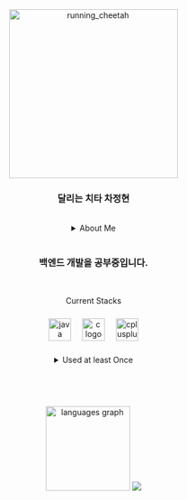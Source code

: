 <div align="center">
  <img src="https://github.com/jhcha0822/jhcha0822/assets/73012166/fc0a5c87-e684-480d-bb20-e48fd9a5077b" height="300" alt="running_cheetah"/>  
</div>
<!-- ![달리는 치타 차정현](https://capsule-render.vercel.app/api?type=waving&height=250&color=gradient&text=달리는%20치타%20차정현&fontAlignY=40) -->
<div align="center">
  <h3>달리는 치타 차정현</h3>
</div>

<br clear="both">

<div align="center">
  <details> <!-- 내 정보 -->
    <summary>About Me</summary>
      <br>
      <dl>
        <li>한양대학교 ERICA캠퍼스 전자공학부 졸업</li>
        <li>한양대학교 대학원 전자공학과 양자정보융합전공(휴학)</li>
      </dl>
    </summary>
  </details>
</div>
<br>

<div align="center">
  <h3>백엔드 개발을 공부중입니다.</h3>
</div>

<br clear="both">

<p align="center">Current Stacks</p>

###

<div align="center">
  <img src="https://cdn.jsdelivr.net/gh/devicons/devicon/icons/java/java-original.svg" height="40" alt="java logo"  />
  <img width="12" />
  <img src="https://cdn.jsdelivr.net/gh/devicons/devicon/icons/c/c-original.svg" height="40" alt="c logo"  />
  <img width="12" />
  <img src="https://cdn.jsdelivr.net/gh/devicons/devicon/icons/cplusplus/cplusplus-original.svg" height="40" alt="cplusplus logo"  />
</div>

###

<div align="center">
  <details>
    <summary>Used at least Once</summary>
      <br>
      <div align="center">
        <img src="https://cdn.jsdelivr.net/gh/devicons/devicon/icons/javascript/javascript-original.svg" height="40" alt="javascript logo"  />
        <img width="12" />
        <img src="https://cdn.jsdelivr.net/gh/devicons/devicon/icons/matlab/matlab-original.svg" height="40" alt="matlab logo"  />
        <img width="12" />
        <img src="https://cdn.jsdelivr.net/gh/devicons/devicon/icons/jupyter/jupyter-original.svg" height="40" alt="jupyter logo"  />
        <img width="12" />
        <img src="https://cdn.jsdelivr.net/gh/devicons/devicon/icons/mysql/mysql-original.svg" height="40" alt="mysql logo"  />
        <img width="12" />
        <img src="https://cdn.jsdelivr.net/gh/devicons/devicon/icons/oracle/oracle-original.svg" height="40" alt="oracle logo"  />
        <img width="12" />
        <img src="https://cdn.jsdelivr.net/gh/devicons/devicon/icons/arduino/arduino-original.svg" height="40" alt="arduino logo"  />
        <img width="12" />
        <img src="https://cdn.jsdelivr.net/gh/devicons/devicon/icons/raspberrypi/raspberrypi-original.svg" height="40" alt="raspberrypi logo"  />
        <img width="12" />
        <img src="https://cdn.jsdelivr.net/gh/devicons/devicon/icons/cmake/cmake-original.svg" height="40" alt="cmake logo"  />
      </div>
    </summary>
  </details>
</div>

###

<br clear="both">

<div align="center">
<!--   <img src="https://img.shields.io/static/v1?message=Instagram&logo=instagram&label=&color=E4405F&logoColor=white&labelColor=&style=for-the-badge" height="35" alt="instagram logo"  />
  <img src="https://img.shields.io/static/v1?message=Discord&logo=discord&label=&color=7289DA&logoColor=white&labelColor=&style=for-the-badge" height="35" alt="discord logo"  />
  <img src="https://img.shields.io/static/v1?message=Gmail&logo=gmail&label=&color=D14836&logoColor=white&labelColor=&style=for-the-badge" height="35" alt="gmail logo"  />
  <img src="https://img.shields.io/static/v1?message=LinkedIn&logo=linkedin&label=&color=0077B5&logoColor=white&labelColor=&style=for-the-badge" height="35" alt="linkedin logo"  />
  <img src="https://img.shields.io/static/v1?message=Slack&logo=slack&label=&color=4A154B&logoColor=white&labelColor=&style=for-the-badge" height="35" alt="slack logo"  /> -->
</div>

<br clear="both">

<!--
<div align="center">
  <a href="https://github.com/anuraghazra/github-readme-stats">
    <img src="https://github-readme-stats.vercel.app/api/top-langs/?username=jhcha0822&layout=donut&show_icons=true&hide_border=true&count_private=true" width=38% />
  </a>    
  <a href="https://github.com/anuraghazra/github-readme-stats">
    <img src="https://github-readme-stats.vercel.app/api?username=jhcha0822&show_icons=true&hide_border=true&count_private=true" width=56% />
  </a>
  
  <a href="https://github.com/ashutosh00710/github-readme-activity-graph">
    <img src="https://github-readme-activity-graph.vercel.app/graph?username=jhcha0822&theme=react-dark&bg_color=20232a&hide_border=true&line=58A6FF&color=58A6FF" width=94%/>
  </a>
  
</div>
-->

<br clear="both">

<div align="center">
<!--   
  <img src="https://github-readme-stats.vercel.app/api?username=jhcha0822&hide_title=true&hide_rank=true&show_icons=true&include_all_commits=true&count_private=true&disable_animations=false&theme=swift&locale=en&hide_border=true" height="150" alt="stats graph"  /> 
-->
  <img src="https://github-readme-stats.vercel.app/api/top-langs?username=jhcha0822&locale=en&hide_title=false&layout=compact&card_width=320&langs_count=5&theme=swift&hide_border=true" height="150" alt="languages graph"  />
  <a href="https://solved.ac/jhcha0822/">
    <img src="http://mazassumnida.wtf/api/v2/generate_badge?boj=jhcha0822"> 
  </a>
</div>

<br clear="both">

<div align="center">
    
</div>
